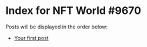 # Index for NFT World #9670
Posts will be displayed in the order below:

- [Your first post](./001-first.md)

